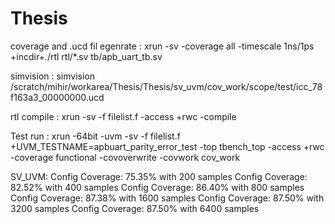 # Thesis

coverage and .ucd fil egenrate  :  xrun -sv -coverage all -timescale 1ns/1ps +incdir+./rtl rtl/*.sv tb/apb_uart_tb.sv

simvision                       :  simvision /scratch/mihir/workarea/Thesis/Thesis/sv_uvm/cov_work/scope/test/icc_78f163a3_00000000.ucd  

rtl  compile                    :  xrun -sv -f filelist.f -access +rwc -compile

Test run : xrun -64bit -uvm -sv -f filelist.f +UVM_TESTNAME=apbuart_parity_error_test -top tbench_top -access +rwc -coverage functional -covoverwrite -covwork cov_work



SV_UVM:
    Config Coverage: 75.35% with 200 samples
    Config Coverage: 82.52% with 400 samples
    Config Coverage: 86.40% with 800 samples
    Config Coverage: 87.38% with 1600 samples
    Config Coverage: 87.50% with 3200 samples
    Config Coverage: 87.50% with 6400 samples